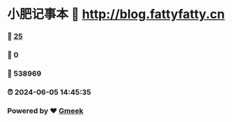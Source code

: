 # 小肥记事本 :link: http://blog.fattyfatty.cn 
### :page_facing_up: [25](http://blog.fattyfatty.cn/tag.html) 
### :speech_balloon: 0 
### :hibiscus: 538969 
### :alarm_clock: 2024-06-05 14:45:35 
### Powered by :heart: [Gmeek](https://github.com/Meekdai/Gmeek)
